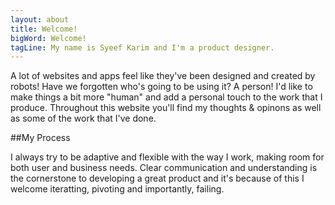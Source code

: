 ```yaml
---
layout: about
title: Welcome!
bigWord: Welcome!
tagLine: My name is Syeef Karim and I'm a product designer.
---
```


A lot of websites and apps feel like they've been designed and created by robots! Have we forgotten who's going to be using it? A person! I'd like to make things a bit more "human" and add a personal touch to the work that I produce. Throughout this website you'll find my thoughts & opinons as well as some of the work that I've done.

##My Process

I always try to be adaptive and flexible with the way I work, making room for both user and business needs. Clear communication and understanding is the cornerstone to developing a great product and it's because of this I welcome iteratting, pivoting and importantly, failing.